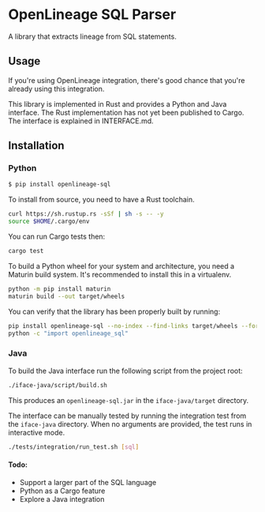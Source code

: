 # OpenLineage SQL Parser

A library that extracts lineage from SQL statements. 

## Usage

If you're using OpenLineage integration, there's good chance that you're already using this integration.

This library is implemented in Rust and provides a Python and Java interface. The Rust implementation has not yet been published to Cargo.
The interface is explained in INTERFACE.md.

## Installation

### Python

```bash
$ pip install openlineage-sql 
```

To install from source, you need to have a Rust toolchain.

```bash
curl https://sh.rustup.rs -sSf | sh -s -- -y
source $HOME/.cargo/env
```

You can run Cargo tests then:

```bash
cargo test
```

To build a Python wheel for your system and architecture, you need a Maturin build system.
It's recommended to install this in a virtualenv.

```bash
python -m pip install maturin
maturin build --out target/wheels
```

You can verify that the library has been properly built by running:

```bash
pip install openlineage-sql --no-index --find-links target/wheels --force-reinstall
python -c "import openlineage_sql"
```

### Java

To build the Java interface run the following script from the project root:

```bash
./iface-java/script/build.sh
```

This produces an `openlineage-sql.jar` in the `iface-java/target` directory.

The interface can be manually tested by running the integration test from the `iface-java` directory. When no arguments are provided, the test runs in interactive mode.

```bash
./tests/integration/run_test.sh [sql]
```

#### Todo:
* Support a larger part of the SQL language 
* Python as a Cargo feature
* Explore a Java integration